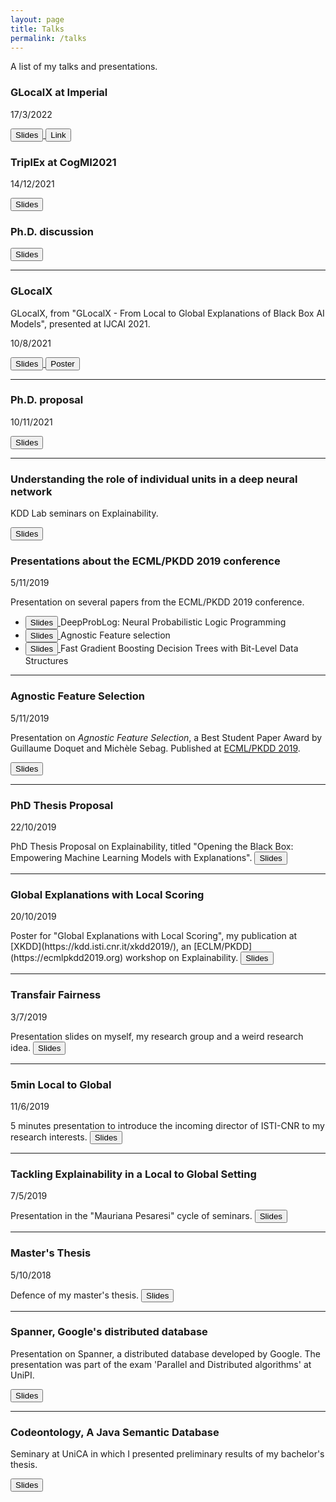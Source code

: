 ```yaml
---
layout: page
title: Talks
permalink: /talks
---
```


A list of my talks and presentations.

### GLocalX at Imperial
<p class='date'>17/3/2022</p>
<a class='slides' href='https://docs.google.com/presentation/d/10jkZpy4jT1R1VXsriGEyXHJa8I_IM5HVX3RKJApuMBQ/edit?usp=sharing'>
<button class="ui button slides">
  Slides
</button>
</a>
<a class='slides' href='http://xaiseminars.doc.ic.ac.uk/'>
<button class="ui button slides">
  Link
</button>
</a>

### TriplEx at CogMI2021
<p class='date'>14/12/2021</p>
<a class='slides' href='https://docs.google.com/presentation/d/13VpHcMqN7FHv-tGDULCTfd-KArEBzk8ylzu5LD_0xf0/edit?usp=sharing'>
<button class="ui button slides">
  Slides
</button>
</a>


### Ph.D. discussion

<a class='slides' href='https://docs.google.com/presentation/d/1tix8D_8KHAoeFuqFRff5yAsDr2oMCkplVHWbLTmIVUg/edit?usp=sharing'>
<button class="ui button slides">
  Slides
</button>
</a>

---


### GLocalX
GLocalX, from "GLocalX - From Local to Global Explanations of Black Box AI Models", presented at IJCAI 2021.
<p class='date'>10/8/2021</p>
<a class='slides' href='https://docs.google.com/presentation/d/1NtdHVafSCWHok7vgkGQnTIEmnQIBSrC5baV8xhBPgIQ/edit?usp=sharing'>
<button class="ui button slides">
  Slides
</button>
</a>
<a class='slides' href='https://drive.google.com/file/d/1WUf9hnSFbVG1wISIt1DFKwb_OSOJ6iMa/view?usp=sharing'>
<button class="ui button slides">
  Poster
</button>
</a>

---

### Ph.D. proposal
<p class='date'>10/11/2021</p>
<a class='slides' href='https://docs.google.com/presentation/d/1XcUoK3efHUsFZzzVY8Khgymi-IHAN0kEgxAgX_n_kYA/edit?usp=sharing'>
<button class="ui button slides">
  Slides
</button>
</a>

---

### Understanding the role of individual units in a deep neural network
KDD Lab seminars on Explainability.

<a class='slides' href='https://docs.google.com/presentation/d/1m9QVj-SY_PCCqiXwnf8Gas1HsFlCB_be6b-_kiHmj2w/edit?usp=sharing'>
<button class="ui button slides">
  Slides
</button>
</a>

### Presentations about the ECML/PKDD 2019 conference

<p class='date'>5/11/2019</p>

Presentation on several papers from the ECML/PKDD 2019 conference.

- <a class='slides' href='https://docs.google.com/presentation/d/11D0b5lZh-0l6OnsDZ1-KTr4x_PkzoNGAjmBAjpblppg/edit?usp=sharing'>
	<button class="ui button slides">
	  Slides
	</button>
	</a>
	DeepProbLog: Neural Probabilistic Logic Programming
- <a class='slides' href='https://docs.google.com/presentation/d/1eARAdrzr9ymT5JQ6kdmrXjqmGWZVe2hSfxFKyE_yoJw/edit?usp=sharing'>
	<button class="ui button slides">
	  Slides
	</button>
	</a>
	Agnostic Feature selection
- <a class='slides' href='https://docs.google.com/presentation/d/15ggVR0J3p7n5hd0PO-SfZT0X7MoZyh-fvHpCoc1ExDM/edit?usp=sharing'>
	<button class="ui button slides">
	  Slides
	</button>
	</a>
	Fast Gradient Boosting Decision Trees with Bit-Level Data Structures

* * *

### Agnostic Feature Selection
<p class='date'>5/11/2019</p>

Presentation on _Agnostic Feature Selection_, a Best Student Paper Award by Guillaume Doquet and Michèle Sebag. Published at [ECML/PKDD 2019](https://ecmlpkdd2019.org).

<a class='slides' href='https://docs.google.com/presentation/d/1eARAdrzr9ymT5JQ6kdmrXjqmGWZVe2hSfxFKyE_yoJw/edit?usp=sharing'>
	<button class="ui button slides">
	  Slides
	</button>
</a>

---
### PhD Thesis Proposal
<p class='date'>22/10/2019</p>
PhD Thesis Proposal on Explainability, titled "Opening the Black Box: Empowering Machine Learning Models with Explanations".

<a class='slides' href='https://docs.google.com/presentation/d/1PuZkmpWWNnCdJgjJ82-niZ08xXeMIRPKpxTm8YuuVL0/edit?usp=sharing'>
	<button class="ui button slides">
	  Slides
	</button>
</a>

---
### Global Explanations with Local Scoring
<p class='date'>20/10/2019</p>
Poster for "Global Explanations with Local Scoring", my publication at [XKDD](https://kdd.isti.cnr.it/xkdd2019/), an [ECLM/PKDD](https://ecmlpkdd2019.org) workshop on Explainability.

<a class='slides' href='https://drive.google.com/file/d/1YlYNMG0eUmWR3loFOOX3OQ4PMct0gdyr/view?usp=sharing'>
	<button class="ui button slides">
	  Slides
	</button>
</a>

---
### Transfair Fairness
<p class='date'>3/7/2019</p>
Presentation slides on myself, my research group and a weird research idea.

<a class='slides' href='https://docs.google.com/presentation/d/1Zb0rtexSW-KImX6sHAxCHPcTjfrFgXF31B0CGWx7fvI/edit?usp=sharing'>
	<button class="ui button slides">
	  Slides
	</button>
</a>

---
### 5min Local to Global
<p class='date'>11/6/2019</p>
5 minutes presentation to introduce the incoming director of ISTI-CNR to my research interests.

<a class='slides' href='https://docs.google.com/presentation/d/11fH0gkCEWPvSgsyaVaibMlsC0sftlD89TitaZQvtUMg/edit?usp=sharing'>
	<button class="ui button slides">
	  Slides
	</button>
</a>

---
### Tackling Explainability in a Local to Global Setting
<p class='date'>7/5/2019</p>
Presentation in the "Mauriana Pesaresi" cycle of seminars.

<a class='slides' href='https://docs.google.com/presentation/d/1rd9BKbEVtdYfJm-TWdOpipRre61tqbcucCN73cOmrUM/edit?usp=sharing'>
	<button class="ui button slides">
	  Slides
	</button>
</a>

---
### Master's Thesis
<p class='date'>5/10/2018</p>
Defence of my master's thesis.

<a class='slides' href='https://docs.google.com/presentation/d/1X8dr-IOOfAGBDoaHTuZgc3PokiA3vpZdhFIXb1uURGE/edit?usp=sharing'>
	<button class="ui button slides">
	  Slides
	</button>
</a>

---
### Spanner, Google's distributed database
Presentation on Spanner, a distributed database developed by Google. The presentation was part of the exam 'Parallel and Distributed algorithms' at UniPI.

<a class='slides' href='https://docs.google.com/presentation/d/1qwoQ3Qc2LfdQsL7-aa85oP-bZUiKOSp3no4su24Fas8/edit?usp=sharing'>
	<button class="ui button slides">
	  Slides
	</button>
</a>

---
### Codeontology, A Java Semantic Database
Seminary at UniCA in which I presented preliminary results of my bachelor's thesis.

<a class='slides' href='https://docs.google.com/presentation/d/1b4LixKSVCRfjRgoz72OqROIUG4hiBElqu9MQ_K0W8QU/edit?usp=sharing'>
	<button class="ui button slides">
	  Slides
	</button>
</a>